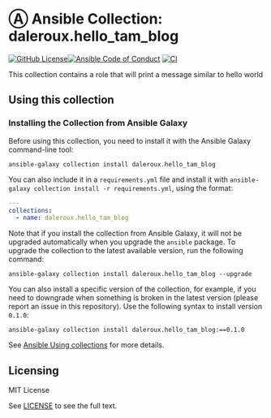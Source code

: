 # Ⓐ Ansible Collection: daleroux.hello_tam_blog


[![GitHub License](https://img.shields.io/github/license/daleroux/ansible-collection-hello_tam_blog)](https://github.com/daleroux/ansible-collection-hello_tam_blog/blob/main/LICENSE)[![Ansible Code of Conduct](https://img.shields.io/badge/Code%20of%20Conduct-Ansible-silver.svg)](https://docs.ansible.com/ansible/latest/community/code_of_conduct.html)
[![CI](https://github.com/daleroux/ansible-collection-hello_tam_blog/actions/workflows/main.yml/badge.svg)](https://github.com/daleroux/ansible-collection-hello_tam_blog/actions/workflows/main.yml)

This collection contains a role that will print a message similar to hello world

<!-- TODO: ## Code of Conduct

We follow the [Ansible Code of Conduct](https://docs.ansible.com/ansible/devel/community/code_of_conduct.html) in all our interactions within this project.

If you encounter abusive behavior, please refer to the [policy violations](https://docs.ansible.com/ansible/devel/community/code_of_conduct.html#policy-violations) section of the Code for information on how to raise a complaint.
-->

<!-- TODO: ## Collection maintenance

The current maintainers are listed in the [CODEOWNERS](https://github.com/daleroux/ansible-collection-hello_tam_blog/.github/CODEOWNERS)) file. If you have questions or need help, feel free to mention them in the proposals.

To learn how to maintain / become a maintainer of this collection, refer to the [Maintainer guidelines](MAINTAINING.md).
-->

<!-- TODO: ## Tested with Ansible
List the versions of Ansible the collection has been tested with.e
Must match what is in galaxy.yml.
-->

<!-- TODO: ## External requirements
List any external resources the collection depends on, for example minimum versions of an OS, libraries, or utilities.
Do not list other Ansible collections here.
-->

<!-- TODO: ## Supported connections (Optional)
If your collection supports only specific connection types (such as HTTPAPI, netconf, or others), list them here.
-->

<!-- TODO: ## Included content
Galaxy will eventually list the module docs within the UI, but until that is ready, you may need to either describe your plugins etc here, or point to an external docsite to cover that information.
-->

## Using this collection

### Installing the Collection from Ansible Galaxy

Before using this collection, you need to install it with the Ansible Galaxy command-line tool:

```console
ansible-galaxy collection install daleroux.hello_tam_blog
```

You can also include it in a `requirements.yml` file and install it with `ansible-galaxy collection install -r requirements.yml`, using the format:

```yaml
---
collections:
  - name: daleroux.hello_tam_blog
```

Note that if you install the collection from Ansible Galaxy, it will not be upgraded automatically when you upgrade the `ansible` package. To upgrade the collection to the latest available version, run the following command:

```console
ansible-galaxy collection install daleroux.hello_tam_blog --upgrade
```

You can also install a specific version of the collection, for example, if you need to downgrade when something is broken in the latest version (please report an issue in this repository). Use the following syntax to install version `0.1.0`:

```console
ansible-galaxy collection install daleroux.hello_tam_blog:==0.1.0
```

See [Ansible Using collections](https://docs.ansible.com/ansible/devel/user_guide/collections_using.html) for more details.

<!-- TODO: ### Examples
Include some quick examples that cover the most common use cases for your collection content.
-->

## Licensing

MIT License

See [LICENSE](https://spdx.org/licenses/MIT.html) to see the full text.

